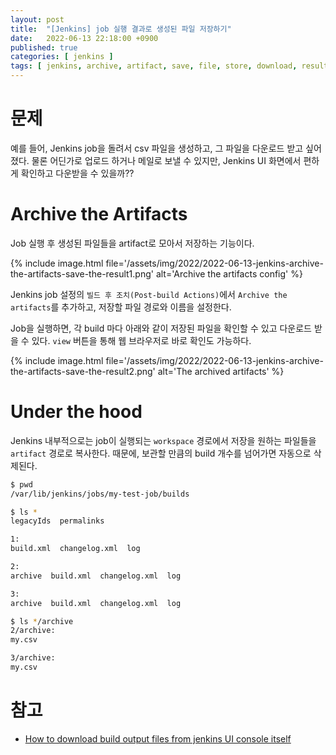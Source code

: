```yaml
---
layout: post
title:  "[Jenkins] job 실행 결과로 생성된 파일 저장하기"
date:   2022-06-13 22:18:00 +0900
published: true
categories: [ jenkins ]
tags: [ jenkins, archive, artifact, save, file, store, download, result ]
---
```


# 문제

예를 들어,
Jenkins job을 돌려서 csv 파일을 생성하고, 그 파일을 다운로드 받고 싶어졌다.
물론 어딘가로 업로드 하거나 메일로 보낼 수 있지만, Jenkins UI 화면에서 편하게 확인하고 다운받을 수 있을까??


# Archive the Artifacts

Job 실행 후 생성된 파일들을 artifact로 모아서 저장하는 기능이다.

{% include image.html file='/assets/img/2022/2022-06-13-jenkins-archive-the-artifacts-save-the-result1.png' alt='Archive the artifacts config' %}

Jenkins job 설정의 `빌드 후 조치(Post-build Actions)`에서 `Archive the artifacts`를 추가하고, 저장할 파일 경로와 이름을 설정한다.

Job을 실행하면, 각 build 마다 아래와 같이 저장된 파일을 확인할 수 있고 다운로드 받을 수 있다. `view` 버튼을 통해 웹 브라우저로 바로 확인도 가능하다.

{% include image.html file='/assets/img/2022/2022-06-13-jenkins-archive-the-artifacts-save-the-result2.png' alt='The archived artifacts' %}


# Under the hood

Jenkins 내부적으로는 job이 실행되는 `workspace` 경로에서 저장을 원하는 파일들을 `artifact` 경로로 복사한다. 때문에, 보관할 만큼의 build 개수를 넘어가면 자동으로 삭제된다.

```bash
$ pwd
/var/lib/jenkins/jobs/my-test-job/builds

$ ls *
legacyIds  permalinks

1:
build.xml  changelog.xml  log

2:
archive  build.xml  changelog.xml  log

3:
archive  build.xml  changelog.xml  log

$ ls */archive
2/archive:
my.csv

3/archive:
my.csv
```


# 참고
- [How to download build output files from jenkins UI console itself](https://stackoverflow.com/questions/41974070/how-to-download-build-output-files-from-jenkins-ui-console-itself)
